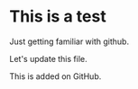 This is a test
==============

Just getting familiar with github.

Let's update this file.

This is added on GitHub.
